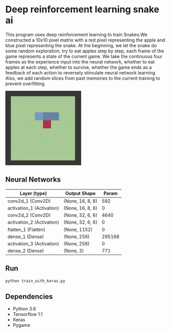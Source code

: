 # Deep reinforcement learning snake ai
This program uses deep reinforcement learning to train Snakes.We constructed a 10x10 pixel matrix with a red pixel representing the apple and blue pixel representing the snake. At the beginning, we let the snake do some random exploration, try to eat apples step by step, each frame of the game represents a state of the current game. We take the continuous four frames as the experience input into the neural network, whether to eat apples at each step, whether to survive, whether the game ends as a feedback of each action to reversely stimulate neural network learning. Also, we add random slices from past memories to the current training to prevent overfitting.

![gif](https://raw.githubusercontent.com/FitzLu/drl-snake-ai/master/images/run.gif)

## Neural Networks
| Layer (type)              | Output Shape     | Param  |
|---------------------------|------------------|--------|
| conv2d_1 (Conv2D)         | (None, 16, 8, 8) | 592    |
| activation_1 (Activation) | (None, 16, 8, 8) | 0      |
| conv2d_2 (Conv2D)         | (None, 32, 6, 6) | 4640   |
| activation_2 (Activation) | (None, 32, 6, 6) | 0      |
| flatten_1 (Flatten)       | (None, 1152)     | 0      |
| dense_1 (Dense)           | (None, 256)      | 295168 |
| activation_3 (Activation) | (None, 256)      | 0      |
| dense_2 (Dense)           | (None, 3)        | 771    |

## Run
```
python train_with_keras.py
```

## Dependencies
- Python 3.6
- Tensorflow 1.1
- Keras
- Pygame